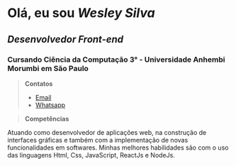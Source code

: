 #  Olá, eu sou *Wesley Silva*

##  _Desenvolvedor Front-end_

### Cursando Ciência da Computação 3° - Universidade Anhembi Morumbi em São Paulo
> __Contatos__
> - [Email](mailto:wesleysilvaconceicao@outlook.com) 
> - [Whatsapp](https://api.whatsapp.com/send?phone=+5534992540828&text=Olá%20Wesley,%20estou%20entrando%20em%20contato%20com%20você%20para%20saber%20sobre%20o%20seu%20trabalho%20como%20Desenvolvedor)


> __Competências__

Atuando como desenvolvedor de aplicações web, na construção de interfaces gráficas e também com a implementação de novas funcionalidades em softwares.
Minhas melhores habilidades são com o uso das linguagens Html, Css, JavaScript, ReactJs e NodeJs.






